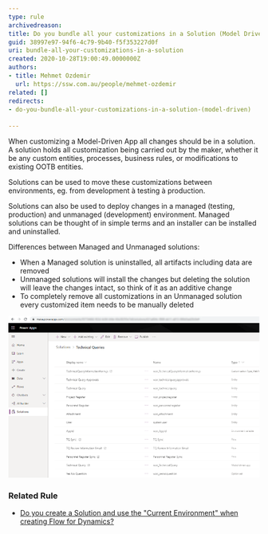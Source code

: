```yaml
---
type: rule
archivedreason: 
title: Do you bundle all your customizations in a Solution (Model Driven)?
guid: 38997e97-94f6-4c79-9b40-f5f353227d0f
uri: bundle-all-your-customizations-in-a-solution
created: 2020-10-28T19:00:49.0000000Z
authors:
- title: Mehmet Ozdemir
  url: https://ssw.com.au/people/mehmet-ozdemir
related: []
redirects:
- do-you-bundle-all-your-customizations-in-a-solution-(model-driven)

---
```


When customizing a Model-Driven App all changes should be in a solution. A solution holds all customization being carried out by the maker, whether it be any custom entities, processes, business rules, or modifications to existing OOTB entities.

<!--endintro-->

Solutions can be used to move these customizations between environments, eg. from development à testing à production.

Solutions can also be used to deploy changes in a managed (testing, production) and unmanaged (development) environment. Managed solutions can be thought of in simple terms and an installer can be installed and uninstalled.

Differences between Managed and Unmanaged solutions:

* When a Managed solution is uninstalled, all artifacts including data are removed
* Unmanaged solutions will install the changes but deleting the solution will leave the changes intact, so think of it as an additive change
* To completely remove all customizations in an Unmanaged solution every customized item needs to be manually deleted


![Figure: Solution show all customizations, make it very easy to move changes between environments](solutions-custom.png)  

### Related Rule


* [Do you create a Solution and use the "Current Environment" when creating Flow for Dynamics?](/create-a-solution-and-use-the-current-environment-when-creating-flow-for-dynamics)
